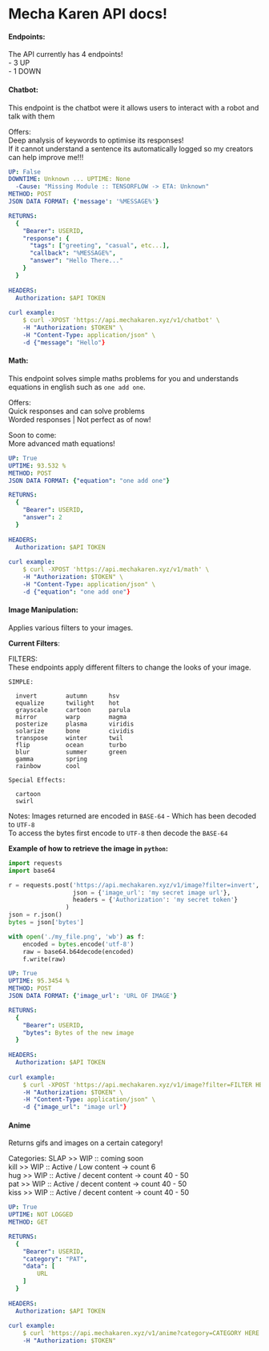 # Mecha Karen API docs!

#### Endpoints:
The API currently has 4 endpoints!<br/>
    - 3 UP <br/>
    - 1 DOWN<br/>

#### Chatbot:
This endpoint is the chatbot were it allows users to interact with a robot and talk with them

Offers:<br/>
Deep analysis of keywords to optimise its responses!<br/>
If it cannot understand a sentence its automatically logged so my creators can help improve me!!!

```yaml
UP: False
DOWNTIME: Unknown ... UPTIME: None
  -Cause: "Missing Module :: TENSORFLOW -> ETA: Unknown"
METHOD: POST
JSON DATA FORMAT: {'message': '%MESSAGE%'}

RETURNS:
  {
    "Bearer": USERID,
    "response": {
      "tags": ["greeting", "casual", etc...],
      "callback": "%MESSAGE%",
      "answer": "Hello There..."
    }
  }
  
HEADERS:
  Authorization: $API TOKEN
  
curl example:
    $ curl -XPOST 'https://api.mechakaren.xyz/v1/chatbot' \
    -H "Authorization: $TOKEN" \
    -H "Content-Type: application/json" \
    -d {"message": "Hello"}
```

#### Math:
This endpoint solves simple maths problems for you and understands equations in english such as `one add one`.

Offers:
<br/>
  Quick responses and can solve problems<br/>
  Worded responses | Not perfect as of now!
  
Soon to come:<br/>
  More advanced math equations!
  
```yaml
UP: True
UPTIME: 93.532 %
METHOD: POST
JSON DATA FORMAT: {"equation": "one add one"}

RETURNS:
  {
    "Bearer": USERID,
    "answer": 2
  }
  
HEADERS:
  Authorization: $API TOKEN
  
curl example:
    $ curl -XPOST 'https://api.mechakaren.xyz/v1/math' \
    -H "Authorization: $TOKEN" \
    -H "Content-Type: application/json" \
    -d {"equation": "one add one"}
```

#### Image Manipulation:
Applies various filters to your images.

**Current Filters**:<br/>
  
  FILTERS:<br/>
    These endpoints apply different filters to change the looks of your image.<br/>
  ```
  SIMPLE:
  
    invert        autumn      hsv
    equalize      twilight    hot
    grayscale     cartoon     parula     
    mirror        warp        magma
    posterize     plasma      viridis
    solarize      bone        cividis
    transpose     winter      twil
    flip          ocean       turbo
    blur          summer      green
    gamma         spring      
    rainbow       cool    
  
  Special Effects:
    
    cartoon
    swirl
  ```
  
Notes:
Images returned are encoded in `BASE-64` - Which has been decoded to `UTF-8`<br/>
To access the bytes first encode to `UTF-8` then decode the `BASE-64`

**Example of how to retrieve the image in `python`:**
```py
import requests
import base64

r = requests.post('https://api.mechakaren.xyz/v1/image?filter=invert',
                  json = {'image_url': 'my secret image url'},
                  headers = {'Authorization': 'my secret token'}
                )
json = r.json()
bytes = json['bytes']

with open('./my_file.png', 'wb') as f:
    encoded = bytes.encode('utf-8')
    raw = base64.b64decode(encoded)
    f.write(raw)
```

```yaml
UP: True
UPTIME: 95.3454 %
METHOD: POST
JSON DATA FORMAT: {'image_url': 'URL OF IMAGE'}

RETURNS:
  {
    "Bearer": USERID,
    "bytes": Bytes of the new image
  }
  
HEADERS:
  Authorization: $API TOKEN
  
curl example:
    $ curl -XPOST 'https://api.mechakaren.xyz/v1/image?filter=FILTER HERE' \
    -H "Authorization: $TOKEN" \
    -H "Content-Type: application/json" \
    -d {"image_url": "image url"}
```

#### Anime
Returns gifs and images on a certain category!

Categories:
    SLAP >> WIP :: coming soon<br/>
    kill >> WIP :: Active / Low content -> count 6<br/>
    hug >> WIP :: Active / decent content -> count 40 - 50<br/>
    pat >> WIP :: Active / decent content -> count 40 - 50<br/>
    kiss >> WIP :: Active / decent content -> count 40 - 50<br/>
    
```yaml
UP: True
UPTIME: NOT LOGGED
METHOD: GET

RETURNS:
  {
    "Bearer": USERID,
    "category": "PAT",
    "data": [
        URL
    ]
  }
  
HEADERS:
  Authorization: $API TOKEN
  
curl example:
    $ curl 'https://api.mechakaren.xyz/v1/anime?category=CATEGORY HERE' \
    -H "Authorization: $TOKEN"
